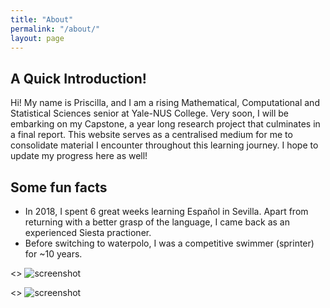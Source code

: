 ```yaml
---
title: "About"
permalink: "/about/"
layout: page
---
```


## A Quick Introduction!

Hi! My name is Priscilla, and I am a rising Mathematical, Computational and Statistical Sciences senior at Yale-NUS College. Very soon, I will be embarking on my Capstone, a year long research project that culminates in a final report. This website serves as a centralised medium for me to consolidate material I encounter throughout this learning journey. I hope to update my progress here as well!

## Some fun facts

 - In 2018, I spent 6 great weeks learning Español in Sevilla. Apart from returning with a better grasp of the language, I came back as an experienced Siesta practioner.
 - Before switching to waterpolo, I was a competitive swimmer (sprinter) for ~10 years. 



<> ![screenshot](https://user-images.githubusercontent.com/4943215/73125194-5f0b8b80-3fa4-11ea-805c-8387187503ad.png)

<> ![screenshot](https://user-images.githubusercontent.com/4943215/73125195-5fa42200-3fa4-11ea-89f8-d09c1d6fe252.png)

